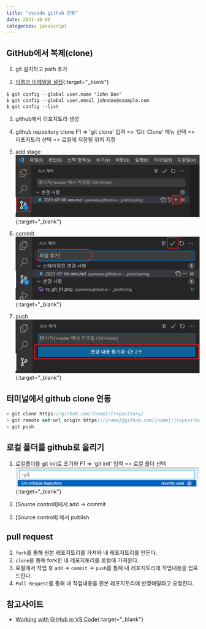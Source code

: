 ```yaml
---
title: "vscode github 연동"
date: 2021-10-06
categories: javascript  
---
```


## GitHub에서 복제(clone)
1. git 설치하고 path 추가

2. [이름과 이메일을 설정](https://git-scm.com/book/en/v2/Getting-Started-First-Time-Git-Setup){:target="_blank"}  
```console
$ git config --global user.name "John Doe"
$ git config --global user.email johndoe@example.com
$ git config --list
```
   
3. github에서 리포지토리 생성

4. github repository clone
F1  => 'git clone' 입력  => 'Git: Clone' 메뉴 선택   => 리포지토리 선택  => 로컬에 저장될 위치 지정

5. add stage  
![add](/img/javascript/vs_git_01.png){:target="_blank"}  

6. commit  
![commit](/img/javascript/vs_git_02.png){:target="_blank"}  

7. push  
![push](/img/javascript/vs_git_03.png){:target="_blank"}  

## 터미널에서 github clone 연동  

```js
> git clone https://github.com/{name}/{repository}
> git remote set-url origin https://{name}@github.com/{name}/{repository}
> git push
```

## 로컬 폴더를 github로 올리기

1. 로컬폴더를 git init로 초기화
F1  => 'git init' 입력  => 로컬 폴더 선택
![add](/img/javascript/vs_git_04.png){:target="_blank"}  

2. [Source controll]에서 add -> commit

3. [Source controll] 에서 publish

## pull request

1. `fork`를 통해 원본 레포지토리를 가져와 내 레포지토리를 만든다.
2. `clone`을 통해 fork한 내 레포지토리를 로컬에 가져온다.
3. 로컬에서 작업 후 `add` -> `commit` -> `push`를 통해 내 레포지토리에 작업내용을 업로드한다.
4. `Pull Request`를 통해 내 작업내용을 원본 레포지토리에 반영해달라고 요청한다.

## 참고사이트  

* [Working with GitHub in VS Code](https://code.visualstudio.com/docs/editor/github){:target="_blank"} 